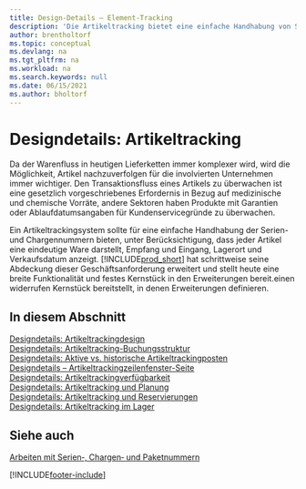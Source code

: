 ```yaml
---
title: Design-Details – Element-Tracking
description: 'Die Artikeltracking bietet eine einfache Handhabung von Seriennummern und Chargennummern, die für die Erfüllung gesetzlicher Anforderungen oder zur Unterstützung der Garantieabwicklung benötigt werden.'
author: brentholtorf
ms.topic: conceptual
ms.devlang: na
ms.tgt_pltfrm: na
ms.workload: na
ms.search.keywords: null
ms.date: 06/15/2021
ms.author: bholtorf
---
```

# Designdetails: Artikeltracking
Da der Warenfluss in heutigen Lieferketten immer komplexer wird, wird die Möglichkeit, Artikel nachzuverfolgen für die involvierten Unternehmen immer wichtiger. Den Transaktionsfluss eines Artikels zu überwachen ist eine gesetzlich vorgeschriebenes Erfordernis in Bezug auf medizinische und chemische Vorräte, andere Sektoren haben Produkte mit Garantien oder Ablaufdatumsangaben für Kundenservicegründe zu überwachen.  

Ein Artikeltrackingsystem sollte für eine einfache Handhabung der Serien- und Chargennummern bieten, unter Berücksichtigung, dass jeder Artikel eine eindeutige Ware darstellt, Empfang und Eingang, Lagerort und Verkaufsdatum anzeigt. [!INCLUDE[prod_short](includes/prod_short.md)] hat schrittweise seine Abdeckung dieser Geschäftsanforderung erweitert und stellt heute eine breite Funktionalität und festes Kernstück in den Erweiterungen bereit.einen widerrufen Kernstück bereitstellt, in denen Erweiterungen definieren.  

## In diesem Abschnitt  
[Designdetails: Artikeltrackingdesign](design-details-item-tracking-design.md)  
[Designdetails: Artikeltracking-Buchungsstruktur](design-details-item-tracking-posting-structure.md)  
[Designdetails: Aktive vs. historische Artikeltrackingposten](design-details-active-versus-historic-item-tracking-entries.md)  
[Designdetails – Artikeltrackingzeilenfenster-Seite](design-details-item-tracking-lines-window.md)  
[Designdetails: Artikeltrackingverfügbarkeit](design-details-item-tracking-availability.md)  
[Designdetails: Artikeltracking und Planung](design-details-item-tracking-and-planning.md)  
[Designdetails: Artikeltracking und Reservierungen](design-details-item-tracking-and-reservations.md)  
[Designdetails: Artikeltracking im Lager](design-details-item-tracking-in-the-warehouse.md)

## Siehe auch

[Arbeiten mit Serien‑, Chargen‑ und Paketnummern](inventory-how-work-item-tracking.md)  

[!INCLUDE[footer-include](includes/footer-banner.md)]